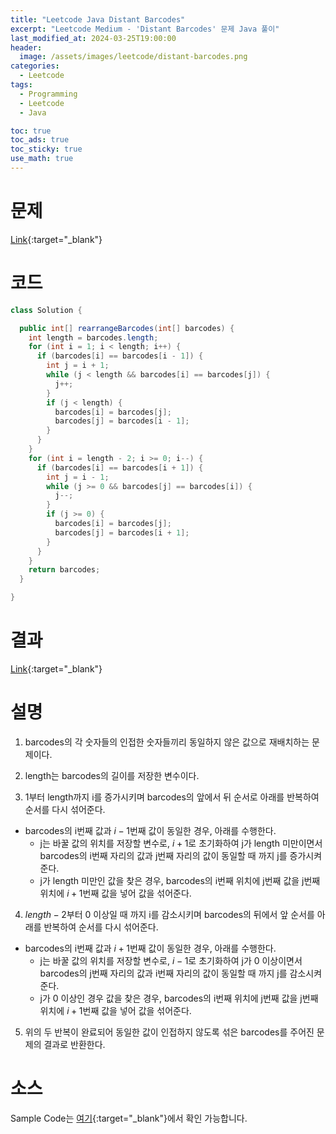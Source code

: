 ```yaml
---
title: "Leetcode Java Distant Barcodes"
excerpt: "Leetcode Medium - 'Distant Barcodes' 문제 Java 풀이"
last_modified_at: 2024-03-25T19:00:00
header:
  image: /assets/images/leetcode/distant-barcodes.png
categories:
  - Leetcode
tags:
  - Programming
  - Leetcode
  - Java

toc: true
toc_ads: true
toc_sticky: true
use_math: true
---
```

# 문제
[Link](https://leetcode.com/problems/distant-barcodes/){:target="_blank"}

# 코드
```java
class Solution {

  public int[] rearrangeBarcodes(int[] barcodes) {
    int length = barcodes.length;
    for (int i = 1; i < length; i++) {
      if (barcodes[i] == barcodes[i - 1]) {
        int j = i + 1;
        while (j < length && barcodes[i] == barcodes[j]) {
          j++;
        }
        if (j < length) {
          barcodes[i] = barcodes[j];
          barcodes[j] = barcodes[i - 1];
        }
      }
    }
    for (int i = length - 2; i >= 0; i--) {
      if (barcodes[i] == barcodes[i + 1]) {
        int j = i - 1;
        while (j >= 0 && barcodes[j] == barcodes[i]) {
          j--;
        }
        if (j >= 0) {
          barcodes[i] = barcodes[j];
          barcodes[j] = barcodes[i + 1];
        }
      }
    }
    return barcodes;
  }

}
```

# 결과
[Link](https://leetcode.com/problems/distant-barcodes/submissions/1213348032/){:target="_blank"}

# 설명
1. barcodes의 각 숫자들의 인접한 숫자들끼리 동일하지 않은 값으로 재배치하는 문제이다.

2. length는 barcodes의 길이를 저장한 변수이다.

3. 1부터 length까지 i를 증가시키며 barcodes의 앞에서 뒤 순서로 아래를 반복하여 순서를 다시 섞어준다.
- barcodes의 i번째 값과 $i - 1$번째 값이 동일한 경우, 아래를 수행한다.
  - j는 바꿀 값의 위치를 저장할 변수로, $i + 1$로 초기화하여 j가 length 미만이면서 barcodes의 i번째 자리의 값과 j번째 자리의 값이 동일할 때 까지 j를 증가시켜준다.
  - j가 length 미만인 값을 찾은 경우, barcodes의 i번째 위치에 j번째 값을 j번째 위치에 $i + 1$번째 값을 넣어 값을 섞어준다.

4. $length - 2$부터 0 이상일 때 까지 i를 감소시키며 barcodes의 뒤에서 앞 순서를 아래를 반복하여 순서를 다시 섞어준다.
- barcodes의 i번째 값과 $i + 1$번째 값이 동일한 경우, 아래를 수행한다.
  - j는 바꿀 값의 위치를 저장할 변수로, $i - 1$로 초기화하여 j가 0 이상이면서 barcodes의 j번째 자리의 값과 i번째 자리의 값이 동일할 때 까지 j를 감소시켜준다.
  - j가 0 이상인 경우 값을 찾은 경우, barcodes의 i번째 위치에 j번째 값을 j번째 위치에 $i + 1$번째 값을 넣어 값을 섞어준다.

5. 위의 두 반복이 완료되어 동일한 값이 인접하지 않도록 섞은 barcodes를 주어진 문제의 결과로 반환한다.

# 소스
Sample Code는 [여기](https://github.com/GracefulSoul/leetcode/blob/master/src/main/java/gracefulsoul/problems/DistantBarcodes.java){:target="_blank"}에서 확인 가능합니다.